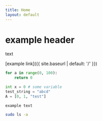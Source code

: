 ```yaml
---
title: Home
layout: default
---
```


# example header
text

[example link]({{ site.baseurl | default: '/' }})

```python
for a in range(0, 100):
    return 0

int x = 0 # some variable
test_string = "abcd"
A = [0, 1, "test"]
```

```text
example text
```

```bash
sudo ls -a
```
